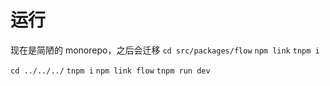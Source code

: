 # 运行

现在是简陋的 monorepo，之后会迁移
`cd src/packages/flow`
`npm link`
`tnpm i`

`cd ../../../`
`tnpm i`
`npm link flow`
`tnpm run dev`

